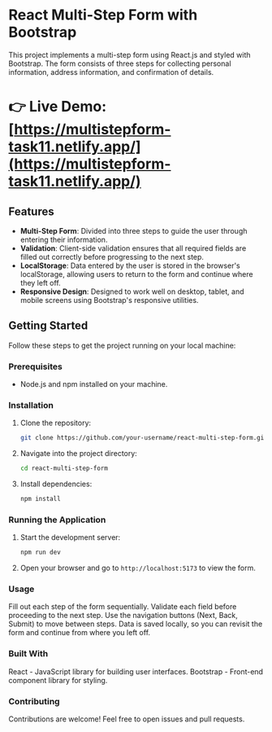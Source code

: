 # React Multi-Step Form with Bootstrap

This project implements a multi-step form using React.js and styled with Bootstrap. The form consists of three steps for collecting personal information, address information, and confirmation of details.

# 👉 Live Demo: [https://multistepform-task11.netlify.app/](https://multistepform-task11.netlify.app/)
## Features

- **Multi-Step Form**: Divided into three steps to guide the user through entering their information.
- **Validation**: Client-side validation ensures that all required fields are filled out correctly before progressing to the next step.
- **LocalStorage**: Data entered by the user is stored in the browser's localStorage, allowing users to return to the form and continue where they left off.
- **Responsive Design**: Designed to work well on desktop, tablet, and mobile screens using Bootstrap's responsive utilities.

## Getting Started

Follow these steps to get the project running on your local machine:

### Prerequisites

- Node.js and npm installed on your machine.

### Installation

1. Clone the repository:

   ```bash
   git clone https://github.com/your-username/react-multi-step-form.git

   ```

2. Navigate into the project directory:

   ```bash
   cd react-multi-step-form

   ```

3. Install dependencies:

   ```bash
   npm install
   ```

### Running the Application

1. Start the development server:

   ```bash
   npm run dev

   ```

2. Open your browser and go to `http://localhost:5173` to view the form.

### Usage

Fill out each step of the form sequentially.
Validate each field before proceeding to the next step.
Use the navigation buttons (Next, Back, Submit) to move between steps.
Data is saved locally, so you can revisit the form and continue from where you left off.

### Built With

React - JavaScript library for building user interfaces.
Bootstrap - Front-end component library for styling.

### Contributing

Contributions are welcome! Feel free to open issues and pull requests.

